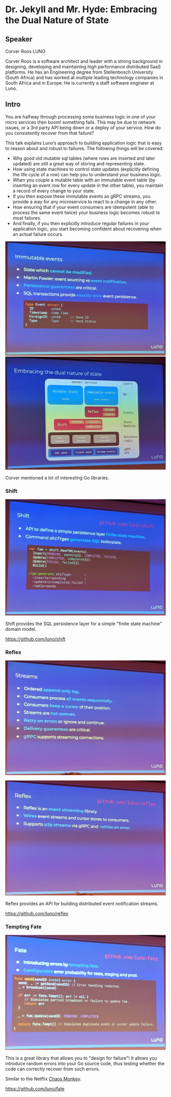 # Dr. Jekyll and Mr. Hyde: Embracing the Dual Nature of State

## Speaker

Corver Roos
LUNO

Corver Roos is a software architect and leader with a strong background in designing, developing and maintaining high performance distributed SaaS platforms. He has an Engineering degree from Stellenbosch University (South Africa) and has worked at multiple leading technology companies in South Africa and in Europe. He is currently a staff software engineer at Luno.

## Intro

You are halfway through processing some business logic in one of your micro services then boom! something fails. This may be due to network issues, or a 3rd party API being down or a deploy of your service. How do you consistently recover from that failure?

This talk explains Luno’s approach to building application logic that is easy to reason about and robust to failures. The following things will be covered:

- Why good old mutable sql tables (where rows are inserted and later updated) are still a great way of storing and representing state.
- How using state machines to control state updates (explicitly defining the life cycle of a row) can help you to understand your business logic.
- When you couple a mutable table with an immutable event table (by inserting an event row for every update in the other table), you maintain a record of every change to your state.
- If you then expose these immutable events as gRPC streams, you provide a way for any microservice to react to a change in any other.
- How ensuring that if your event consumers are idempotent (able to process the same event twice) your business logic becomes robust to most failures.
- And finally, if you then explicitly introduce regular failures in your application logic, you start becoming confident about recovering when an actual failure occurs.

![Immutable events](./immutable_events.jpg)
![Dual nature of state](./dual_nature_of_state.jpg)

Corver mentioned a lot of interesting Go libraries.

### Shift

![Shift](./shift.jpg)

Shift provides the SQL persistence layer for a simple "finite state machine" domain model.

https://github.com/luno/shift

### Reflex

![Streams](./streams.jpg)

![Reflex](./reflex.jpg)

Reflex provides an API for building distributed event notification streams.

https://github.com/luno/reflex

### Tempting Fate

![Tempting Fate](./tempting_fate.jpg)

This is a great library that allows you to "design for failure"! It allows you introduce random errors into your Go source code, thus testing whether the code can correctly recover from such errors. 

Similar to the Netflix [Chaos Monkey](https://netflix.github.io/chaosmonkey/).

https://github.com/luno/fate